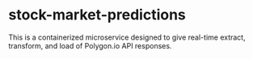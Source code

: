 # stock-market-predictions
This is a containerized microservice designed to give real-time extract, transform, and load of Polygon.io API responses. 
